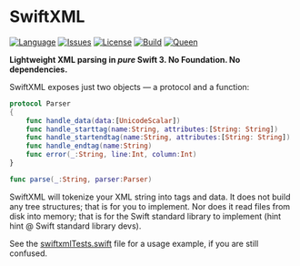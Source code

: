 # SwiftXML

[![Language](https://img.shields.io/badge/language-swift-ffa020.svg
)](https://developer.apple.com/swift)
[![Issues](https://img.shields.io/github/issues/kelvin13/swiftxml.svg
)](https://github.com/kelvin13/swiftxml/issues?state=open)
[![License](https://img.shields.io/badge/license-GPL3-ff3079.svg)](https://github.com/kelvin13/swiftxml/blob/master/LICENSE.gpl3)
[![Build](https://travis-ci.org/kelvin13/swiftxml.svg?branch=master)](https://travis-ci.org/kelvin13/swiftxml)
[![Queen](https://img.shields.io/badge/taylor-swift-e030ff.svg)](https://github.com/kelvin13/swiftxml)

**Lightweight XML parsing in *pure* Swift 3. No Foundation. No dependencies.**

SwiftXML exposes just two objects — a protocol and a function:

```swift
protocol Parser
{
    func handle_data(data:[UnicodeScalar])
    func handle_starttag(name:String, attributes:[String: String])
    func handle_startendtag(name:String, attributes:[String: String])
    func handle_endtag(name:String)
    func error(_:String, line:Int, column:Int)
}
```

```swift
func parse(_:String, parser:Parser)
```

SwiftXML will tokenize your XML string into tags and data. It does not build any tree structures; that is for you to implement. Nor does it read files from disk into memory; that is for the Swift standard library to implement (hint hint @ Swift standard library devs).

See the [swiftxmlTests.swift](https://github.com/kelvin13/swiftxml/blob/master/Tests/swiftxmlTests/swiftxmlTests.swift) file for a usage example, if you are still confused.

